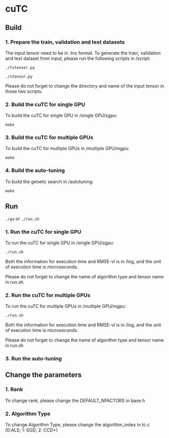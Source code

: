 # cuTC

## Build

### 1. Prepare the train, validation and test datasets

The input tensor need to be in .tns format. To generate the train, validation and test dataset from input, please run the following scripts in /script:

`./tvtensor.py`

`./stensor.py`

Please do not forget to change the directory and name of the input tensor in those two scripts.

### 2. Build the cuTC for single GPU

To build the cuTC for single GPU in /single GPU/sgpu:

`make`

### 3. Build the cuTC for multiple GPUs

To build the cuTC for multiple GPUs in /multiple GPU/mgpu:

`make`

### 4. Build the auto-tuning

To build the genetic search in /autotuning:

`make`

## Run

`./ga` or `./run.sh`

### 1. Run the cuTC for single GPU

To run the cuTC for single GPU in /single GPU/sgpu:

`./run.sh`

Both the information for execution time and RMSE-vl is in /log, and the unit of execution time is microseconds.

Please do not forget to change the name of algorithm type and tensor name in run.sh

### 2. Run the cuTC for multiple GPUs

To run the cuTC for multiple GPUs in /multiple GPU/mgpu:

`./run.sh`

Both the information for execution time and RMSE-vl is in /log, and the unit of execution time is microseconds.

Please do not forget to change the name of algorithm type and tensor name in run.sh

### 3. Run the auto-tuning



## Change the parameters

### 1. Rank

To change rank, please change the DEFAULT_NFACTORS in base.h

### 2. Algorithm Type

To change Algorithm Type, please change the algorithm_index in tc.c (0:ALS; 1: SGD; 2: CCD+)
